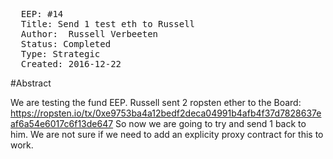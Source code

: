 <pre>
  EEP: #14
  Title: Send 1 test eth to Russell
  Author:  Russell Verbeeten
  Status: Completed
  Type: Strategic
  Created: 2016-12-22
</pre>

#Abstract

We are testing the fund EEP.
Russell sent 2 ropsten ether to the Board: https://ropsten.io/tx/0xe9753ba4a12bedf2deca04991b4afb4f37d7828637eaf6a54e6017c6f13de647
So now we are going to try and send 1 back to him.
We are not sure if we need to add an explicity proxy contract for this to work.
